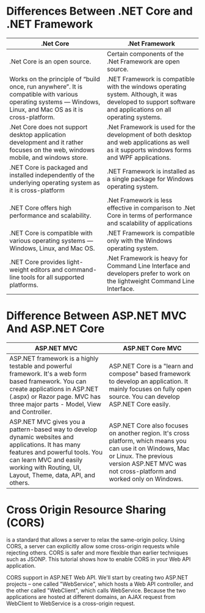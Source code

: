 # Differences Between .NET Core and .NET Framework
| .Net Core | .Net Framework |
| ------------- | ------------- |
| .Net Core is an open source. | Certain components of the .Net Framework are open source. |
| Works on the principle of “build once, run anywhere”. It is compatible with various operating systems — Windows, Linux, and Mac OS as it is cross-platform.  |.NET Framework is compatible with the windows operating system. Although, it was developed to support software and applications on all operating systems.  |
|.Net Core does not support desktop application development and it rather focuses on the web, windows mobile, and windows store. | .Net Framework is used for the development of both desktop and web applications as well as it supports windows forms and WPF applications.|
|.NET Core is packaged and installed independently of the underlying operating system as it is cross-platform|.NET Framework is installed as a single package for Windows operating system.|
| .NET Core offers high performance and scalability.|.Net Framework is less effective in comparison to .Net Core in terms of performance and scalability of applications|
|.NET Core is compatible with various operating systems — Windows, Linux, and Mac OS.|.NET Framework is compatible only with the Windows operating system.|
|.NET Core provides light-weight editors and command-line tools for all supported platforms.|.Net Framework is heavy for Command Line Interface and developers prefer to work on the lightweight Command Line Interface.|

# Difference Between ASP.NET MVC And ASP.NET Core

| ASP.NET MVC|ASP.NET Core MVC  |
|----|----|
|ASP.NET framework is a highly testable and powerful framework. It's a web form based framework. You can create applications in ASP.NET (.aspx) or Razor page. MVC has three major parts - Model, View and Controller.|ASP.NET Core is a "learn and compose" based framework to develop an application. It mainly focuses on fully open source. You can develop  ASP.NET Core easily.|
|ASP.NET MVC gives you a pattern-based way to develop dynamic websites and applications. It has many features and powerful tools. You can learn MVC and easily working with Routing, UI, Layout, Theme, data, API, and others.|ASP.NET Core also focuses on another region. It's cross platform, which means you can use it on Windows, Mac or Linux. The previous version ASP.NET MVC was not cross-platform and worked only on Windows. |

# Cross Origin Resource Sharing (CORS) 
is a standard that allows a server to relax the same-origin policy. Using CORS, a server can explicitly allow some cross-origin requests while rejecting others. CORS is safer and more flexible than earlier techniques such as JSONP. This tutorial shows how to enable CORS in your Web API application.

CORS support in ASP.NET Web API. We'll start by creating two ASP.NET projects – one called "WebService", which hosts a Web API controller, and the other called "WebClient", which calls WebService. Because the two applications are hosted at different domains, an AJAX request from WebClient to WebService is a cross-origin request.

